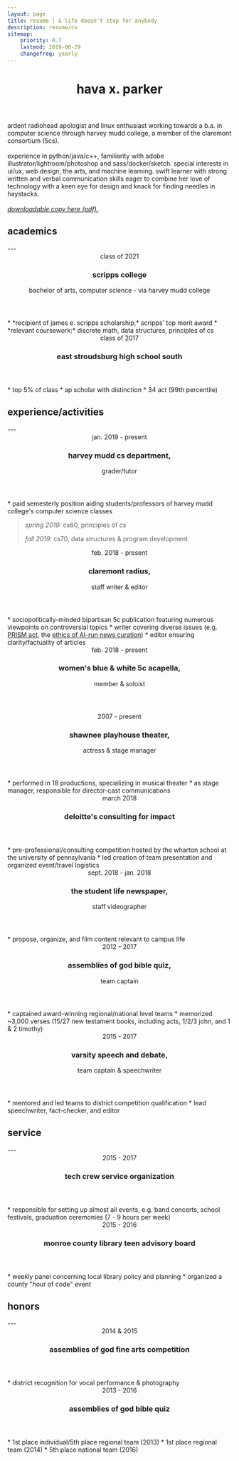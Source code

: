 ```yaml
---
layout: page
title: resume | & life doesn't stop for anybody
description: resume/cv
sitemap:
    priority: 0.7
    lastmod: 2019-06-29
    changefreq: yearly
---
```

<header class="major">
	<h1>hava x. parker</h1>
</header>

<div class="box">
	<p id="profile">ardent radiohead apologist and linux enthusiast working towards a b.a. in computer science through harvey mudd college, a member of the claremont consortium (5cs).
	<br/><br/>
	experience in python/java/c++, familiarity with adobe illustrator/lightroom/photoshop and sass/docker/sketch. special interests in ui/ux, web design, the arts, and machine learning. 
	swift learner with strong written and verbal communication skills eager to combine her love of technology with a keen eye for design and knack for finding needles in haystacks.
	<br><br>
	<em><a href="{{ "/files/HavaXP-Resume-032019.pdf" | absolute_url }}">downloadable copy here (pdf).</a></em></p>
</div>

<h2 class="accent first">academics</h2>
---
<header>
	<span class="rightcol">class of 2021</span>
	<h3 class="first">scripps college</h3> 
	<p class="noindent" >bachelor of arts, computer science - via harvey mudd college</p>
</header>
* *recipient of james e. scripps scholarship,* scripps' top merit award
* *relevant coursework:* discrete math, data structures, principles of cs

<header>
	<span class="rightcol">class of 2017</span>
	<h3>east stroudsburg high school south</h3>
</header>
* top 5% of class
* ap scholar with distinction
* 34 act (99th  percentile)

<h2 class="accent">experience/activities</h2>
---
<header>
	<span class="rightcol first">jan. 2019 - present</span>
	<h3 class="jobloc first">harvey mudd cs department,</h3> <span class="jobdesc">grader/tutor</span>
</header>
* paid semesterly position aiding students/professors of harvey mudd college's computer science classes
&nbsp;

<blockquote>
	<p class="noindent"><em>spring 2019:</em> cs60, principles of cs</p>
    <p class="noindent"><em>fall 2019:</em> cs70, data structures & program development</p>
</blockquote>

<header>
	<span class="rightcol">feb. 2018 - present</span>
	<h3 class="jobloc">claremont radius,</h3> <span class="jobdesc">staff writer & editor</span>
</header>
* sociopolitically-minded bipartisan 5c publication featuring numerous viewpoints on controversial topics
* writer covering diverse issues (e.g. <a href="http://claremontradius.com/prism" target="_blank">PRISM act</a>, the <a href="http://claremontradius.com/government-regulate-big-tech/" target="_blank">ethics of AI-run news curation</a>) 
* editor ensuring clarity/factuality of articles

<header>
	<span class="rightcol">feb. 2018 - present</span>
	<h3 class="jobloc">women's blue & white 5c acapella,</h3> <span class="jobdesc">member & soloist</span>
</header>

<header>
	<span class="rightcol">2007 - present</span>
	<h3 class="jobloc">shawnee playhouse theater,</h3> <span class="jobdesc">actress & stage manager</span>
</header>
* performed in 18 productions, specializing in musical theater
* as stage manager, responsible for director-cast communications

<header>
	<span class="rightcol">march 2018</span>
	<h3 class="jobloc">deloitte's consulting for impact</h3>
</header>
* pre-professional/consulting competition hosted by the wharton school at the university of pennsylvania
* led creation of team presentation and organized event/travel logistics

<header>
	<span class="rightcol">sept. 2018 - jan. 2018</span>
	<h3 class="jobloc">the student life newspaper,</h3> <span class="jobdesc">staff videographer</span>
</header>
* propose, organize, and film content relevant to campus life

<header>
	<span class="rightcol">2012 - 2017</span>
	<h3 class="jobloc">assemblies of god bible quiz,</h3> <span class="jobdesc">team captain</span>
</header>
* captained award-winning regional/national level teams
* memorized ~3,000 verses (15/27 new testament books,
including acts, 1/2/3 john, and 1 & 2 timothy)

<header>
	<span class="rightcol">2015 - 2017</span>
	<h3 class="jobloc">varsity speech and debate,</h3> <span class="jobdesc">team captain & speechwriter</span>
</header>
* mentored and led teams to district competition qualification
* lead speechwriter, fact-checker, and editor

<h2 class="accent">service</h2>
---
<header>
	<span class="rightcol first">2015 - 2017</span>
	<h3 class="jobloc first">tech crew service organization</h3>
</header>
* responsible for setting up almost all events, e.g. band concerts, school festivals, graduation ceremonies (7 - 9 hours per week)

<header>
	<span class="rightcol">2015 - 2016</span>
	<h3 class="jobloc">monroe county library teen advisory board</h3>
</header>
* weekly panel concerning local library policy and planning
* organized a county "hour of code" event

<h2 class="accent">honors</h2>
---
<header>
	<span class="rightcol first">2014 & 2015</span>
	<h3 class="jobloc first">assemblies of god fine arts competition</h3>
</header>
* district recognition for vocal performance & photography

<header>
	<span class="rightcol">2013 - 2016</span>
	<h3 class="jobloc">assemblies of god bible quiz</h3>
</header>
* 1st place individual/5th place regional team (2013)
* 1st place regional team (2014)
* 5th place national team (2016)